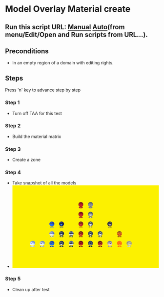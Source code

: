 # Model Overlay Material create
## Run this script URL: [Manual](./test.js?raw=true)   [Auto](./testAuto.js?raw=true)(from menu/Edit/Open and Run scripts from URL...).

## Preconditions
- In an empty region of a domain with editing rights.

## Steps
Press 'n' key to advance step by step

### Step 1
- Turn off TAA for this test
### Step 2
- Build the material matrix
### Step 3
- Create a zone
### Step 4
- Take snapshot of all the models
- ![](./ExpectedImage_00000.png)
### Step 5
- Clean up after test
